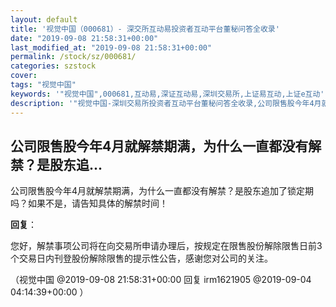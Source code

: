 ```yaml
---
layout: default
title: '视觉中国（000681）- 深交所互动易投资者互动平台董秘问答全收录'
date: "2019-09-08 21:58:31+00:00"
last_modified_at: "2019-09-08 21:58:31+00:00"
permalink: /stock/sz/000681/
categories: szstock
cover: 
tags: "视觉中国"
keywords: '"视觉中国",000681,互动易,深证互动易,深圳交易所,上证易互动,上证e互动'
description: '"视觉中国-深圳交易所投资者互动平台董秘问答全收录,公司限售股今年4月就解禁期满，为什么一直都没有解禁？是股东追加了锁定期吗？如果不是，请告知具体的解禁时间！"'
---
```


## 公司限售股今年4月就解禁期满，为什么一直都没有解禁？是股东追...

公司限售股今年4月就解禁期满，为什么一直都没有解禁？是股东追加了锁定期吗？如果不是，请告知具体的解禁时间！

**回复**：

您好，解禁事项公司将在向交易所申请办理后，按规定在限售股份解除限售日前3个交易日内刊登股份解除限售的提示性公告，感谢您对公司的关注。 

（视觉中国  @2019-09-08 21:58:31+00:00 回复 irm1621905  @2019-09-04 04:14:39+00:00 ）

